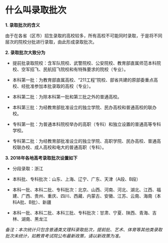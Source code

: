 # 什么叫录取批次

**1. 录取批次的含义**

由于在各省（区市）招生录取的高校较多，所有高校不可能同时录取，于是将不同层次的院校分批进行录取，由此形成录取批次。

**2. 录取批次大致分为**

- 提前批录取院校：含军队院校、武警院校、公安院校、教育部直属师范本科院校、空军招飞、民航招飞院校和有特殊要求的院校（专业）。

- 本科第一批：为教育部直属高校、“211工程”院校、部省共建的原部委重点高校、经批准参加本批录取的高校（专业）。

- 本科第二批：为除本科第一批和第三批之外的普通高校。

- 本科第三批：为经教育部批准设立的独立学院、民办高校和普通高校的联办校。

- 专科第一批：为普通本科院校举办的高职（专科）和独立设置的普通高等专科学校。

- 专科第二批：为经教育部批准设立的独立学院、高职学院、民办高校、普通高校联办校、成人高校和电大的普通高职（专科）。

**3. 2018年各地高考录取批次设置如下**

- 分段录取：浙江

- 本科批、专科批次：山东、上海、辽宁、广东、天津（A段、B段）

- 本科一批、本科二批、专科批次：北京、山西、河南、河北、湖北、江西、福建、广西、贵州、重庆、四川、西藏、内蒙古、安徽、江苏、云南、海南（本科A批、B批）、新疆

- 本科一批、本科二批、本科三批、专科批次：甘肃、宁夏、陕西、青海、吉林、湖南、黑龙江

*备注：本次统计只包含普通类文理科录取批次，提前批、艺术、体育等其他类录取批次未统计，如教育考试院公布最新政策，请以新政策为准。*